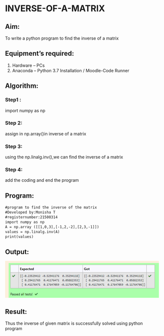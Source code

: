 # INVERSE-OF-A-MATRIX
## Aim:
To write a python program to find the inverse of a matrix
## Equipment’s required:
1. 	Hardware – PCs
2. 	Anaconda – Python 3.7 Installation / Moodle-Code Runner
## Algorithm:
### Step1 : 
import numpy as np
### Step 2: 
assign in np.array()in inverse of a matrix
### Step 3: 
using the np.linalg.inv(),we can find the inverse of a matrix
### Step 4:
add the coding and end the program 

## Program:
```
#program to find the inverse of the matrix
#Developed by:Monisha T
#registernumber:21500314
import numpy as np 
A = np.array ([[1,0,3],[-1,2,-2],[2,3,-1]])
values = np.linalg.inv(A)
print(values)

```

## Output:
![OUTPUT](./output.png)
## Result:
Thus the inverse of given matrix is successfully solved using python program

